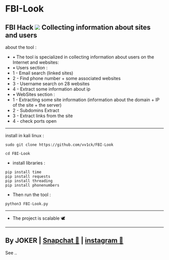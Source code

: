 # FBI-Look
FBI Hack
<img src="/FBI.png"></img>
Collecting information about sites and users
---------------------
about the tool :
- • The tool is specialized in collecting information about users on the Internet and websites:
- • Users section :
- 1 - Email search (linked sites)
- 2 - Find phone number + some associated websites
- 3 - Username search on 28 websites 
- 4 - Extract some information about ip
- • WebSites section :
- 1 - Extracting some site information (information about the domain + IP of the site + the server)
- 2 - Subdomins Extract
- 3 - Extract links from the site
- 4 - check ports open
---------------------

install in kali linux :
<!--START_SECTION:waka-->
```
sudo git clone https://github.com/vv1ck/FBI-Look
```
<!--END_SECTION:waka-->
<!--START_SECTION:waka-->
```
cd FBI-Look
```
<!--END_SECTION:waka-->
- install libraries :

<!--START_SECTION:waka-->
```
pip install time
pip install requests
pip install threading
pip install phonenumbers
```
<!--END_SECTION:waka-->

- Then run the tool :
<!--START_SECTION:waka-->
```
python3 FBI-Look.py
```
<!--END_SECTION:waka-->

---------------------
- The project is scalable 🕊
---------------------
By JOKER | <a class="" href="https://www.snapchat.com/add/j0k.y?">Snapchat 👻</a> | <a class="" href="https://instagram.com/221298?utm_medium=copy_link">instagram 🔷</a>
---------------------
See ..
